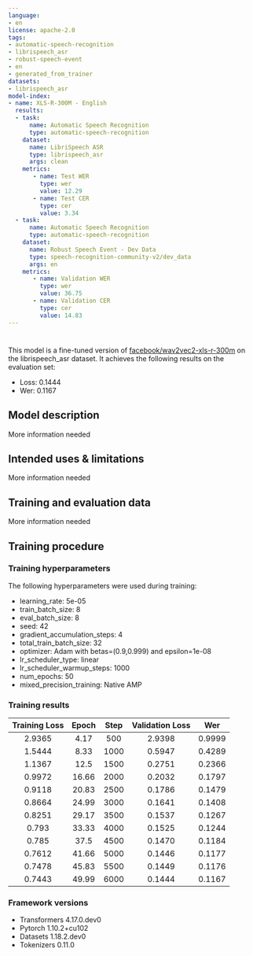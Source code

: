 ```yaml
---
language:
- en
license: apache-2.0
tags:
- automatic-speech-recognition
- librispeech_asr
- robust-speech-event
- en
- generated_from_trainer
datasets:
- librispeech_asr
model-index:
- name: XLS-R-300M - English
  results:
  - task: 
      name: Automatic Speech Recognition 
      type: automatic-speech-recognition
    dataset:
      name: LibriSpeech ASR
      type: librispeech_asr
      args: clean
    metrics:
       - name: Test WER
         type: wer
         value: 12.29
       - name: Test CER
         type: cer
         value: 3.34
  - task: 
      name: Automatic Speech Recognition
      type: automatic-speech-recognition
    dataset:
      name: Robust Speech Event - Dev Data
      type: speech-recognition-community-v2/dev_data
      args: en
    metrics:
       - name: Validation WER
         type: wer
         value: 36.75
       - name: Validation CER
         type: cer
         value: 14.83
---
```


# 

This model is a fine-tuned version of [facebook/wav2vec2-xls-r-300m](https://huggingface.co/facebook/wav2vec2-xls-r-300m) on the librispeech_asr dataset.
It achieves the following results on the evaluation set:
- Loss: 0.1444
- Wer: 0.1167


## Model description

More information needed

## Intended uses & limitations

More information needed

## Training and evaluation data

More information needed

## Training procedure

### Training hyperparameters

The following hyperparameters were used during training:
- learning_rate: 5e-05
- train_batch_size: 8
- eval_batch_size: 8
- seed: 42
- gradient_accumulation_steps: 4
- total_train_batch_size: 32
- optimizer: Adam with betas=(0.9,0.999) and epsilon=1e-08
- lr_scheduler_type: linear
- lr_scheduler_warmup_steps: 1000
- num_epochs: 50
- mixed_precision_training: Native AMP

### Training results

| Training Loss | Epoch | Step | Validation Loss | Wer    |
|:-------------:|:-----:|:----:|:---------------:|:------:|
| 2.9365        | 4.17  | 500  | 2.9398          | 0.9999 |
| 1.5444        | 8.33  | 1000 | 0.5947          | 0.4289 |
| 1.1367        | 12.5  | 1500 | 0.2751          | 0.2366 |
| 0.9972        | 16.66 | 2000 | 0.2032          | 0.1797 |
| 0.9118        | 20.83 | 2500 | 0.1786          | 0.1479 |
| 0.8664        | 24.99 | 3000 | 0.1641          | 0.1408 |
| 0.8251        | 29.17 | 3500 | 0.1537          | 0.1267 |
| 0.793         | 33.33 | 4000 | 0.1525          | 0.1244 |
| 0.785         | 37.5  | 4500 | 0.1470          | 0.1184 |
| 0.7612        | 41.66 | 5000 | 0.1446          | 0.1177 |
| 0.7478        | 45.83 | 5500 | 0.1449          | 0.1176 |
| 0.7443        | 49.99 | 6000 | 0.1444          | 0.1167 |


### Framework versions

- Transformers 4.17.0.dev0
- Pytorch 1.10.2+cu102
- Datasets 1.18.2.dev0
- Tokenizers 0.11.0
